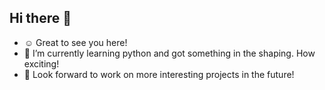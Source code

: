 ## Hi there 🌟

- ☺️ Great to see you here!
- 🌱 I’m currently learning python and got something in the shaping. How exciting!
- 🦋 Look forward to work on more interesting projects in the future!

<!--
**x-cean/x-cean** is a ✨ _special_ ✨ repository because its `README.md` (this file) appears on your GitHub profile.

Here are some ideas to get you started:

- 🔭 I’m currently working on ...
- 🌱 I’m currently learning ...
- 👯 I’m looking to collaborate on ...
- 🤔 I’m looking for help with ...
- 💬 Ask me about ...
- 📫 How to reach me: ...
- 😄 Pronouns: ...
- ⚡ Fun fact: ...
-->
